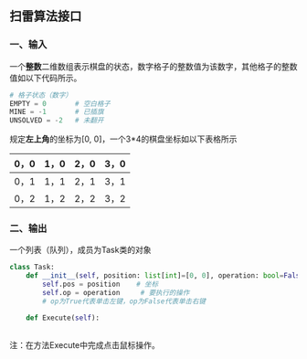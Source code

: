 ## 扫雷算法接口

### 一、输入

一个**整数**二维数组表示棋盘的状态，数字格子的整数值为该数字，其他格子的整数值如以下代码所示。

```python
# 格子状态（数字）
EMPTY = 0       # 空白格子
MINE = -1       # 已插旗
UNSOLVED = -2   # 未翻开
```

规定**左上角**的坐标为[0, 0]，一个3*4的棋盘坐标如以下表格所示

| 0，0 | 1，0 | 2，0 | 3，0 |
| :--: | :--: | :--: | :--: |
| 0，1 | 1，1 | 2，1 | 3，1 |
| 0，2 | 1，2 | 2，2 | 3，2 |

### 二、输出

一个列表（队列），成员为Task类的对象

```python
class Task:
    def __init__(self, position: list[int]=[0, 0], operation: bool=False):
        self.pos = position    # 坐标
        self.op = operation     # 要执行的操作
        # op为True代表单击左键，op为False代表单击右键

    def Execute(self):
        
```

注：在方法Execute中完成点击鼠标操作。